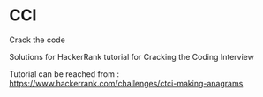 # CCI
Crack the code

Solutions for HackerRank tutorial for Cracking the Coding Interview

Tutorial can be reached from :
https://www.hackerrank.com/challenges/ctci-making-anagrams